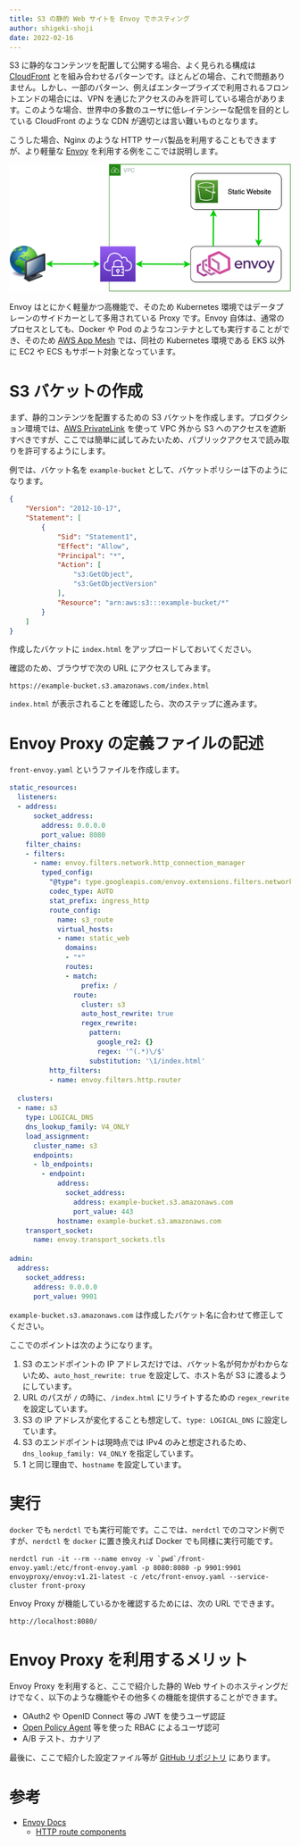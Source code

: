 ```yaml
---
title: S3 の静的 Web サイトを Envoy でホスティング 
author: shigeki-shoji
date: 2022-02-16
---
```


S3 に静的なコンテンツを配置して公開する場合、よく見られる構成は [CloudFront](https://aws.amazon.com/cloudfront/) とを組み合わせるパターンです。ほとんどの場合、これで問題ありません。しかし、一部のパターン、例えばエンタープライズで利用されるフロントエンドの場合には、VPN を通じたアクセスのみを許可している場合があります。このような場合、世界中の多数のユーザに低レイテンシーな配信を目的としている CloudFront のような CDN が適切とは言い難いものとなります。

こうした場合、Nginx のような HTTP サーバ製品を利用することもできますが、より軽量な [Envoy](https://www.envoyproxy.io/) を利用する例をここでは説明します。

![図](https://github.com/takesection-sandbox/envoyproxy-examples/raw/main/image/static-website-with-envoyproxy.png)

Envoy はとにかく軽量かつ高機能で、そのため Kubernetes 環境ではデータプレーンのサイドカーとして多用されている Proxy です。Envoy 自体は、通常のプロセスとしても、Docker や Pod のようなコンテナとしても実行することができ、そのため [AWS App Mesh](https://aws.amazon.com/app-mesh/) では、同社の Kubernetes 環境である EKS 以外に EC2 や ECS もサポート対象となっています。

# S3 バケットの作成

まず、静的コンテンツを配置するための S3 バケットを作成します。プロダクション環境では、[AWS PrivateLink](https://docs.aws.amazon.com/AmazonS3/latest/userguide/privatelink-interface-endpoints.html) を使って VPC 外から S3 へのアクセスを遮断すべきですが、ここでは簡単に試してみたいため、パブリックアクセスで読み取りを許可するようにします。

例では、バケット名を `example-bucket` として、バケットポリシーは下のようになります。

```json
{
    "Version": "2012-10-17",
    "Statement": [
        {
            "Sid": "Statement1",
            "Effect": "Allow",
            "Principal": "*",
            "Action": [
                "s3:GetObject",
                "s3:GetObjectVersion"
            ],
            "Resource": "arn:aws:s3:::example-bucket/*"
        }
    ]
}
```

作成したバケットに `index.html` をアップロードしておいてください。

確認のため、ブラウザで次の URL にアクセスしてみます。

```url
https://example-bucket.s3.amazonaws.com/index.html
```

`index.html` が表示されることを確認したら、次のステップに進みます。

# Envoy Proxy の定義ファイルの記述

`front-envoy.yaml` というファイルを作成します。

```yaml
static_resources:
  listeners:
  - address:
      socket_address:
        address: 0.0.0.0
        port_value: 8080
    filter_chains:
    - filters:
      - name: envoy.filters.network.http_connection_manager
        typed_config:
          "@type": type.googleapis.com/envoy.extensions.filters.network.http_connection_manager.v3.HttpConnectionManager
          codec_type: AUTO 
          stat_prefix: ingress_http
          route_config:
            name: s3_route
            virtual_hosts:
            - name: static_web
              domains:
              - "*"
              routes:
              - match:
                  prefix: /
                route:
                  cluster: s3
                  auto_host_rewrite: true
                  regex_rewrite:
                    pattern:
                      google_re2: {}
                      regex: '^(.*)\/$'
                    substitution: '\1/index.html'
          http_filters:
          - name: envoy.filters.http.router
  
  clusters:
  - name: s3
    type: LOGICAL_DNS
    dns_lookup_family: V4_ONLY
    load_assignment:
      cluster_name: s3
      endpoints:
      - lb_endpoints:
        - endpoint:
            address:
              socket_address:
                address: example-bucket.s3.amazonaws.com
                port_value: 443
            hostname: example-bucket.s3.amazonaws.com
    transport_socket:
      name: envoy.transport_sockets.tls

admin:
  address:
    socket_address:
      address: 0.0.0.0
      port_value: 9901
```

`example-bucket.s3.amazonaws.com` は作成したバケット名に合わせて修正してください。

ここでのポイントは次のようになります。

1. S3 のエンドポイントの IP アドレスだけでは、バケット名が何かがわからないため、`auto_host_rewrite: true` を設定して、ホスト名が S3 に渡るようにしています。
2. URL のパスが `/` の時に、`/index.html` にリライトするための `regex_rewrite` を設定しています。
3. S3 の IP アドレスが変化することも想定して、`type: LOGICAL_DNS` に設定しています。
4. S3 のエンドポイントは現時点では IPv4 のみと想定されるため、`dns_lookup_family: V4_ONLY` を指定しています。
5. 1 と同じ理由で、`hostname` を設定しています。

# 実行

`docker` でも `nerdctl` でも実行可能です。ここでは、`nerdctl` でのコマンド例ですが、`nerdctl` を `docker` に置き換えれば Docker でも同様に実行可能です。

```shell
nerdctl run -it --rm --name envoy -v `pwd`/front-envoy.yaml:/etc/front-envoy.yaml -p 8080:8080 -p 9901:9901 envoyproxy/envoy:v1.21-latest -c /etc/front-envoy.yaml --service-cluster front-proxy
```

Envoy Proxy が機能しているかを確認するためには、次の URL でできます。

```url
http://localhost:8080/
```

# Envoy Proxy を利用するメリット

Envoy Proxy を利用すると、ここで紹介した静的 Web サイトのホスティングだけでなく、以下のような機能やその他多くの機能を提供することができます。

* OAuth2 や OpenID Connect 等の JWT を使うユーザ認証
* [Open Policy Agent](https://www.openpolicyagent.org/) 等を使った RBAC によるユーザ認可
* A/B テスト、カナリア

最後に、ここで紹介した設定ファイル等が [GitHub リポジトリ](https://github.com/takesection-sandbox/envoyproxy-examples/tree/main/front-proxy-s3) にあります。

# 参考

* [Envoy Docs](https://www.envoyproxy.io/docs/envoy/latest/about_docs)
    * [HTTP route components](https://www.envoyproxy.io/docs/envoy/latest/api-v3/config/route/v3/route_components.proto#config-route-v3-routeaction)
